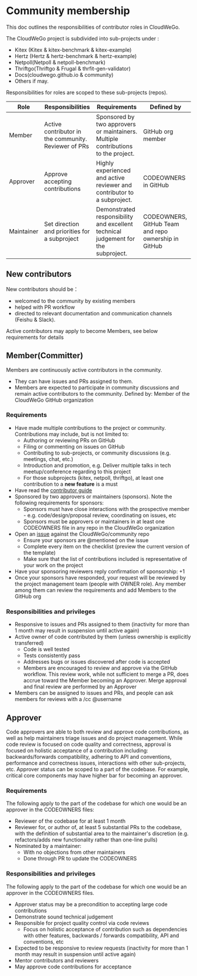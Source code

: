 # Community membership

This doc outlines the responsibilities of contributor roles in CloudWeGo. 

The CloudWeGo project is subdivided into sub-projects under :
- Kitex (Kitex & kitex-benchmark & kitex-example)
- Hertz (Hertz & hertz-benchmark & hertz-example)
- Netpoll(Netpoll & netpoll-benchmark)
- Thriftgo(Thriftgo & Frugal & thrfit-gen-validator)
- Docs(cloudwego.github.io & community)
- Others if may. 

Responsibilities for roles are scoped to these sub-projects (repos).

| **Role**   | **Responsibilities**                                  | **Requirements**                                             | **Defined by**                                               |
| ---------- | ----------------------------------------------------- | ------------------------------------------------------------ | ------------------------------------------------------------ |
| Member     | Active contributor in the community.  Reviewer of PRs | Sponsored by two approvers or maintainers. Multiple contributions to the project. | GitHub org member|
| Approver   | Approve accepting contributions                       | Highly experienced and active reviewer and contributor to a subproject.           | CODEOWNERS in GitHub |
| Maintainer | Set direction and priorities for a subproject         | Demonstrated responsibility and excellent technical judgement for the subproject. | CODEOWNERS, GitHub Team and repo ownership in GitHub |

## New contributors

New contributors should be：
- welcomed to the community by existing members
- helped with PR workflow
- directed to relevant documentation and communication channels (Feishu & Slack).
  
Active contributors may apply to become Members, see below requirements for details

## Member(Committer)

Members are continuously active contributors in the community.
- They can have issues and PRs assigned to them.
- Members are expected to participate in community discussions and remain active contributors to the community.
  Defined by: Member of the CloudWeGo GitHub organization

### Requirements

- Have made multiple contributions to the project or community. Contributions may include, but is not limited to:
  - Authoring or reviewing PRs on GitHub
  - Filing or commenting on issues on GitHub
  - Contributing to sub-projects, or community discussions (e.g. meetings, chat, etc.)
  - Introduction and promotion, e.g. Deliver multiple talks in tech meetup/conference regarding to this project
  - For those subprojects (kitex, netpoll, thriftgo), at least one contribution to a **new feature** is a must
- Have read the [contributor guide](https://github.com/cloudwego/community/blob/master/CONTRIBUTING.md)
- Sponsored by two approvers or maintainers (sponsors). Note the following requirements for sponsors:
  - Sponsors must have close interactions with the prospective member - e.g. code/design/proposal review, coordinating on issues, etc
  - Sponsors must be approvers or maintainers in at least one CODEOWNERS file in any repo in the CloudWeGo organization
- Open an [issue](https://github.com/cloudwego/community/issues) against the CloudWeGo/community repo
  - Ensure your sponsors are @mentioned on the issue
  - Complete every item on the checklist (preview the current version of the template)
  - Make sure that the list of contributions included is representative of your work on the project
- Have your sponsoring reviewers reply confirmation of sponsorship: +1
- Once your sponsors have responded, your request will be reviewed by the project management team (people with OWNER role). Any member among them can review the requirements and add Members to the GitHub org

### Responsibilities and privileges

- Responsive to issues and PRs assigned to them (inactivity for more than 1 month may result in suspension until active again)
- Active owner of code contributed by them (unless ownership is explicitly transferred)
  - Code is well tested
  - Tests consistently pass
  - Addresses bugs or issues discovered after code is accepted
  - Members are encouraged to review and approve via the GitHub workflow. This review work, while not sufficient to merge a PR, does accrue toward the Member becoming an Approver. Merge approval and final review are performed by an Approver
- Members can be assigned to issues and PRs, and people can ask members for reviews with a /cc @username

## Approver

Code approvers are able to both review and approve code contributions, as well as help maintainers triage issues and do project management.
While code review is focused on code quality and correctness, approval is focused on holistic acceptance of a contribution including: backwards/forwards compatibility, adhering to API and conventions, performance and correctness issues, interactions with other sub-projects, etc.
Approver status can be scoped to a part of the codebase. For example, critical core components may have higher bar for becoming an approver.

### Requirements

The following apply to the part of the codebase for which one would be an approver in the CODEOWNERS files:
- Reviewer of the codebase for at least 1 month
- Reviewer for, or author of, at least 5 substantial PRs to the codebase, with the definition of substantial area to the maintainer's discretion (e.g. refactors/adds new functionality rather than one-line pulls)
- Nominated by a maintainer:
  - With no objections from other maintainers
  - Done through PR to update the CODEOWNERS

### Responsibilities and privileges

The following apply to the part of the codebase for which one would be an approver in the CODEOWNERS files.
- Approver status may be a precondition to accepting large code contributions
- Demonstrate sound technical judgement
- Responsible for project quality control via code reviews
  - Focus on holistic acceptance of contribution such as dependencies with other features, backwards / forwards compatibility, API and conventions, etc
- Expected to be responsive to review requests (inactivity for more than 1 month may result in suspension until active again)
- Mentor contributors and reviewers
- May approve code contributions for acceptance
